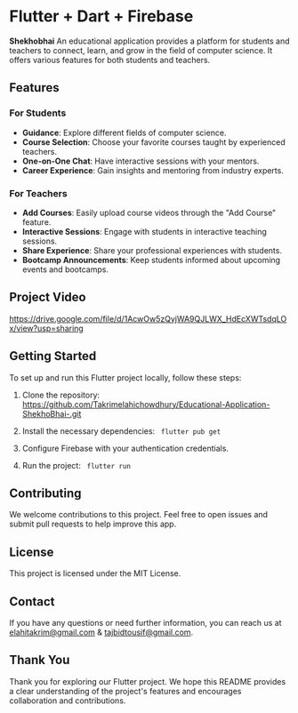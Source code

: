 
# Flutter + Dart + Firebase

**Shekhobhai** An educational application provides a platform for students and teachers to connect, learn, and grow in the field of computer science. It offers various features for both students and teachers.

## Features

### For Students
- **Guidance**: Explore different fields of computer science.
- **Course Selection**: Choose your favorite courses taught by experienced teachers.
- **One-on-One Chat**: Have interactive sessions with your mentors.
- **Career Experience**: Gain insights and mentoring from industry experts.

### For Teachers
- **Add Courses**: Easily upload course videos through the "Add Course" feature.
- **Interactive Sessions**: Engage with students in interactive teaching sessions.
- **Share Experience**: Share your professional experiences with students.
- **Bootcamp Announcements**: Keep students informed about upcoming events and bootcamps.

## Project Video

https://drive.google.com/file/d/1AcwOw5zQyjWA9QJLWX_HdEcXWTsdqLOx/view?usp=sharing

## Getting Started

To set up and run this Flutter project locally, follow these steps:

1. Clone the repository: https://github.com/Takrimelahichowdhury/Educational-Application-ShekhoBhai-.git

2. Install the necessary dependencies:
   ```  flutter pub get ```
  
4. Configure Firebase with your authentication credentials.

5. Run the project:
   ```  flutter run ```


## Contributing

We welcome contributions to this project. Feel free to open issues and submit pull requests to help improve this app.

## License

This project is licensed under the MIT License. 

## Contact

If you have any questions or need further information, you can reach us at elahitakrim@gmail.com & tajbidtousif@gmail.com.

## Thank You

Thank you for exploring our Flutter project. We hope this README provides a clear understanding of the project's features and encourages collaboration and contributions.


